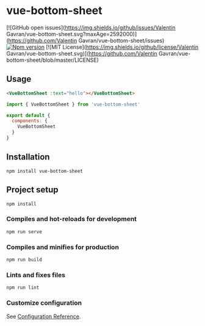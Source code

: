 
# vue-bottom-sheet
[![GitHub open issues](https://img.shields.io/github/issues/Valentin Gavran/vue-bottom-sheet.svg?maxAge=2592000)](https://github.com/Valentin Gavran/vue-bottom-sheet/issues)
[![Npm version](https://img.shields.io/npm/v/vue-bottom-sheet.svg?maxAge=2592000)](https://www.npmjs.com/package/vue-bottom-sheet)
[![MIT License](https://img.shields.io/github/license/Valentin Gavran/vue-bottom-sheet.svg)](https://github.com/Valentin Gavran/vue-bottom-sheet/blob/master/LICENSE)

## Usage
```HTML
<VueBottomSheet :text="hello"></VueBottomSheet>
```
```javascript
import { VueBottomSheet } from 'vue-bottom-sheet'

export default {
  components: {
    VueBottomSheet
  }
}
```
## Installation
```
npm install vue-bottom-sheet
```

## Project setup
```
npm install
```

### Compiles and hot-reloads for development
```
npm run serve
```

### Compiles and minifies for production
```
npm run build
```

### Lints and fixes files
```
npm run lint
```

### Customize configuration
See [Configuration Reference](https://cli.vuejs.org/config/).
